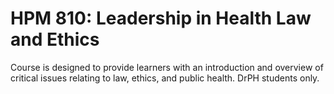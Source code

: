 # HPM 810: Leadership in Health Law and Ethics

Course is designed to provide learners with an introduction and overview of critical issues relating to law, ethics, and public health. DrPH students only.